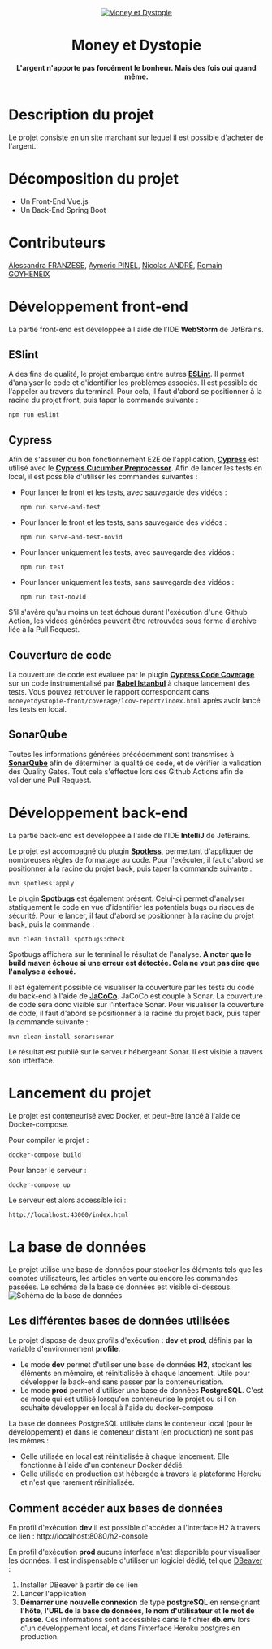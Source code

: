 <div align="center" style="margin-bottom:50px">

[![Money et Dystopie](moneyetdystopie-logo.jpg)](https://github.com/M2DL-IVVQ-DevOps/ivvq-projet-2021-money-et-dystopie)

# **Money et Dystopie**

**L'argent n'apporte pas forcément le bonheur. Mais des fois oui quand même.**

</div>

# Description du projet

Le projet consiste en un site marchant sur lequel il est possible d'acheter de l'argent.

# Décomposition du projet

* Un Front-End Vue.js
* Un Back-End Spring Boot

# Contributeurs

[Alessandra FRANZESE](https://github.com/NinaNekonoran),
[Aymeric PINEL](https://github.com/amplul),
[Nicolas ANDRÉ](https://github.com/iomega11),
[Romain GOYHENEIX](https://github.com/vandorz)

# Développement front-end

La partie front-end est développée à l'aide de l'IDE **WebStorm** de JetBrains.

## ESlint

A des fins de qualité, le projet embarque entre autres [**ESLint**](https://eslint.org/). Il permet d'analyser le code et d'identifier les problèmes associés.
Il est possible de l'appeler au travers du terminal.
Pour cela, il faut d'abord se positionner à la racine du projet front, puis taper la commande suivante :
```console
npm run eslint
```

## Cypress

Afin de s'assurer du bon fonctionnement E2E de l'application, [**Cypress**](https://www.cypress.io/) est utilisé avec le [**Cypress Cucumber Preprocessor**](https://github.com/TheBrainFamily/cypress-cucumber-preprocessor). Afin de lancer les tests en local, il est possible d'utiliser les commandes suivantes :

* Pour lancer le front et les tests, avec sauvegarde des vidéos :
    ```
    npm run serve-and-test
    ```
* Pour lancer le front et les tests, sans sauvegarde des vidéos :
    ```
    npm run serve-and-test-novid
    ```
* Pour lancer uniquement les tests, avec sauvegarde des vidéos :
    ```
    npm run test
    ```
* Pour lancer uniquement les tests, sans sauvegarde des vidéos :
    ```
    npm run test-novid
    ```
S'il s'avère qu'au moins un test échoue durant l'exécution d'une Github Action, les vidéos générées peuvent être retrouvées sous forme d'archive liée à la Pull Request.

## Couverture de code

La couverture de code est évaluée par le plugin [**Cypress Code Coverage**](https://github.com/cypress-io/code-coverage) sur un code instrumentalisé par [**Babel Istanbul**](https://github.com/istanbuljs/babel-plugin-istanbul) à chaque lancement des tests. Vous pouvez retrouver le rapport correspondant dans `moneyetdystopie-front/coverage/lcov-report/index.html` après avoir lancé les tests en local.

## SonarQube

Toutes les informations générées précédemment sont transmises à [**SonarQube**](https://sonarqube.homefox.ovh/) afin de déterminer la qualité de code, et de vérifier la validation des Quality Gates. Tout cela s'effectue lors des Github Actions afin de valider une Pull Request.

# Développement back-end
La partie back-end est développée à l'aide de l'IDE **IntelliJ** de JetBrains.

Le projet est accompagné du plugin [**Spotless**](https://github.com/diffplug/spotless), permettant d'appliquer de nombreuses règles de formatage au code.
Pour l'exécuter, il faut d'abord se positionner à la racine du projet back, puis taper la commande suivante :
```console
mvn spotless:apply
```

Le plugin [**Spotbugs**](https://spotbugs.github.io/) est également présent.
Celui-ci permet d'analyser statiquement le code en vue d'identifier les potentiels bugs ou risques de sécurité.
Pour le lancer, il faut d'abord se positionner à la racine du projet back, puis la commande :
```console
mvn clean install spotbugs:check
```
Spotbugs affichera sur le terminal le résultat de l'analyse.
**A noter que le build maven échoue si une erreur est détectée. Cela ne veut pas dire que l'analyse a échoué.**

Il est également possible de visualiser la couverture par les tests du code du back-end à l'aide de [**JaCoCo**](https://www.eclemma.org/jacoco/).
JaCoCo est couplé à Sonar. La couverture de code sera donc visible sur l'interface Sonar.
Pour visualiser la couverture de code, il faut d'abord se positionner à la racine du projet back, puis taper la commande suivante :
```console
mvn clean install sonar:sonar
```
Le résultat est publié sur le serveur hébergeant Sonar. Il est visible à travers son interface.

# Lancement du projet

Le projet est conteneurisé avec Docker, et peut-être lancé à l'aide de Docker-compose.

Pour compiler le projet :
```console
docker-compose build
```

Pour lancer le serveur :

```console
docker-compose up
```

Le serveur est alors accessible ici :
```console
http://localhost:43000/index.html
```

# La base de données

Le projet utilise une base de données pour stocker les éléments tels que les comptes utilisateurs,
les articles en vente ou encore les commandes passées. Le schéma de la base de données est visible ci-dessous.
![Schéma de la base de données](database-diagram.png)

## Les différentes bases de données utilisées

Le projet dispose de deux profils d'exécution : **dev** et **prod**, définis par la variable d'environnement **profile**.
* Le mode **dev** permet d'utiliser une base de données **H2**, stockant les éléments en mémoire, et réinitialisée à chaque lancement.
Utile pour développer le back-end sans passer par la conteneurisation.
* Le mode **prod** permet d'utiliser une base de données **PostgreSQL**.
C'est ce mode qui est utilisé lorsqu'on conteneurise le projet ou si l'on souhaite développer en local à l'aide du docker-compose.

La base de données PostgreSQL utilisée dans le conteneur local (pour le développement) et dans le conteneur distant (en production) ne sont pas les mêmes :
* Celle utilisée en local est réinitialisée à chaque lancement. Elle fonctionne à l'aide d'un conteneur Docker dédié.
* Celle utilisée en production est hébergée à travers la plateforme Heroku et n'est que rarement réinitialisée.

## Comment accéder aux bases de données

En profil d'exécution **dev** il est possible d'accéder à l'interface H2 à travers ce lien : http://localhost:8080/h2-console

En profil d'exécution **prod** aucune interface n'est disponible pour visualiser les données.
Il est indispensable d'utiliser un logiciel dédié, tel que [DBeaver](https://dbeaver.io/) :

1. Installer DBeaver à partir de ce lien
2. Lancer l'application
3. **Démarrer une nouvelle connexion** de type **postgreSQL** en renseignant
**l'hôte**, **l'URL de la base de données**, **le nom d'utilisateur** et **le mot de passe**.
Ces informations sont accessibles dans le fichier **db.env** lors d'un développement local, et dans l'interface Heroku postgres en production.
